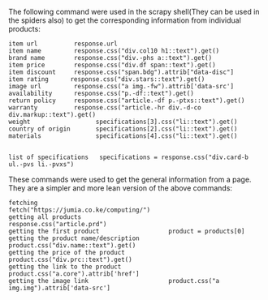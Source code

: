 The following command were used in the scrapy shell(They can be used in the spiders also) to get the 
corresponding information from individual products:

    item url          response.url   
    item name         response.css("div.col10 h1::text").get()
    brand name        response.css("div.-phs a::text").get()
    item price        response.css("div.df span::text").get()
    item discount     response.css("span.bdg").attrib["data-disc"]
    item rating      response.css("div.stars::text").get()
    image url         response.css("a img.-fw").attrib['data-src']
    availability      response.css("p.-df::text").get()
    return policy     response.css("article.-df p.-ptxs::text").get()    
    warranty          response.css("article.-hr div.-d-co div.markup::text").get()
    weight                  specifications[3].css("li::text").get()
    country of origin       specifications[2].css("li::text").get()
    materials               specifications[4].css("li::text").get()


    list of specifications   specifications = response.css("div.card-b ul.-pvs li.-pvxs")


These commands were used to get the general information from a page. They are a simpler and more lean version of the above commands:

    fetching                                    fetch("https://jumia.co.ke/computing/")
    getting all products                        response.css("article.prd")
    getting the first product                   product = products[0]
    getting the product name/description        product.css("div.name::text").get()
    getting the price of the product            product.css("div.prc::text").get()
    getting the link to the product             product.css("a.core").attrib['href']
    getting the image link                      product.css("a img.img").attrib['data-src']